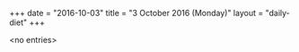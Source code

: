 +++
date = "2016-10-03"
title = "3 October 2016 (Monday)"
layout = "daily-diet"
+++


\<no entries\>

